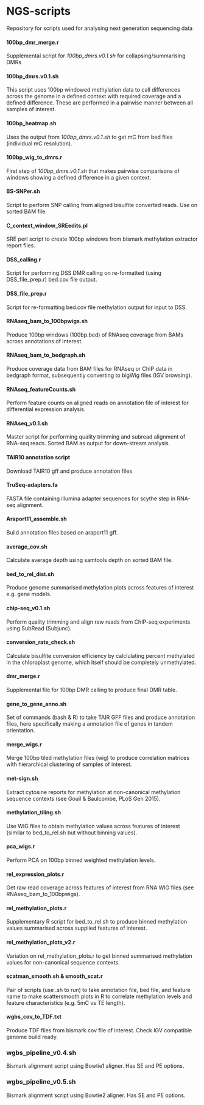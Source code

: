 # NGS-scripts
Repository for scripts used for analysing next generation sequencing data

#### 100bp_dmr_merge.r
Supplemental script for *100bp_dmrs.v0.1.sh* for collapsing/summarising DMRs

#### 100bp_dmrs.v0.1.sh
This script uses 100bp windowed methylation data to call differences across the genome in a defined context with required coverage and a defined difference. These are performed in a pairwise manner between all samples of interest.

#### 100bp_heatmap.sh
Uses the output from *100bp_dmrs.v0.1.sh* to get mC from bed files (individual mC resolution).

#### 100bp_wig_to_dmrs.r
First step of *100bp_dmrs.v0.1.sh* that makes pairwise comparisons of windows showing a defined difference in a given context.

#### BS-SNPer.sh		
Script to perform SNP calling from aligned bisulfite converted reads. Use on sorted BAM file.

#### C_context_window_SREedits.pl	
SRE perl script to create 100bp windows from bismark methylation extractor report files. 

#### DSS_calling.r
Script for performing DSS DMR calling on re-formatted (using DSS_file_prep.r) bed.cov file output.

#### DSS_file_prep.r
Script for re-formatting bed.cov file methylation output for input to DSS.

#### RNAseq_bam_to_100bpwigs.sh
Produce 100bp windows (100bp.bed) of RNAseq coverage from BAMs across annotations of interest.

#### RNAseq_bam_to_bedgraph.sh	
Produce coverage data from BAM files for RNAseq or ChIP data in bedgraph format, subsequently converting to bigWig files (IGV browsing). 

#### RNAseq_featureCounts.sh
Perform feature counts on aligned reads on annotation file of interest for differential expression analysis.

#### RNAseq_v0.1.sh
Master script for performing quality trimming and subread alignment of RNA-seq reads. Sorted BAM as output for down-stream analysis.

#### TAIR10 annotation script
Download TAIR10 gff and produce annotation files

#### TruSeq-adapters.fa
FASTA file containing illumina adapter sequences for scythe step in RNA-seq alignment.

#### Araport11_assemble.sh
Build annotation files based on araport11 gff.

#### average_cov.sh
Calculate average depth using samtools depth on sorted BAM file.

#### bed_to_rel_dist.sh
Produce genome summarised methylation plots across features of interest e.g. gene models.

#### chip-seq_v0.1.sh
Perform quality trimming and align raw reads from ChIP-seq experiments using SubRead (Subjunc).

#### conversion_rate_check.sh
Calculate bisulfite conversion efficiency by calclulating percent methylated in the chloroplast genome, which itself should be completely unmethylated.

#### dmr_merge.r
Supplemental file for 100bp DMR calling to produce final DMR table.

#### gene_to_gene_anno.sh
Set of commands (bash & R) to take TAIR GFF files and produce annotation files, here specifically making a annotation file of genes in tandem orientation.

#### merge_wigs.r
Merge 100bp tiled methylation files (wig) to produce correlation matrices with hierarchical clustering of samples of interest.

#### met-sign.sh
Extract cytosine reports for methylation at non-canonical methylation sequence contexts (see Gouil & Baulcombe, PLoS Gen 2015).

#### methylation_tiling.sh
Use WIG files to obtain methylation values across features of interest (similar to bed_to_rel.sh but without binning values).

#### pca_wigs.r
Perform PCA on 100bp binned weighted methylation levels.

#### rel_expression_plots.r
Get raw read coverage across features of interest from RNA WIG files (see RNAseq_bam_to_100bpwigs).

#### rel_methylation_plots.r
Supplementary R script for bed_to_rel.sh to produce binned methylation values summarised across supplied features of interest.

#### rel_methylation_plots_v2.r
Variation on rel_methylation_plots.r to get binned summarised methylation values for non-canonical sequence contexts.

#### scatman_smooth.sh & smooth_scat.r
Pair of scripts (use .sh to run) to take annotation file, bed file, and feature name to make scattersmooth plots in R to correlate methylation levels and feature characteristics (e.g. 5mC vs TE length).

#### wgbs_cov_to_TDF.txt
Produce TDF files from bismark cov file of interest. Check IGV compatible genome build ready.

### wgbs_pipeline_v0.4.sh
Bismark alignment script using Bowtie1 aligner. Has SE and PE options.

### wgbs_pipeline_v0.5.sh
Bismark alignment script using Bowtie2 aligner. Has SE and PE options.

